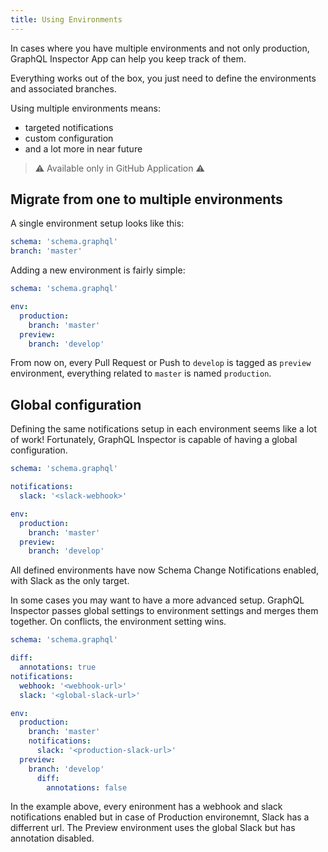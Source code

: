 ```yaml
---
title: Using Environments
---
```


In cases where you have multiple environments and not only production, GraphQL Inspector App can help you keep track of them.

Everything works out of the box, you just need to define the environments and associated branches.

Using multiple environments means:

- targeted notifications
- custom configuration
- and a lot more in near future

> ⚠️ Available only in GitHub Application ⚠️

## Migrate from one to multiple environments

A single environment setup looks like this:

```yaml
schema: 'schema.graphql'
branch: 'master'
```

Adding a new environment is fairly simple:

```yaml
schema: 'schema.graphql'

env:
  production:
    branch: 'master'
  preview:
    branch: 'develop'
```

From now on, every Pull Request or Push to `develop` is tagged as `preview` environment, everything related to `master` is named `production`.

## Global configuration

Defining the same notifications setup in each environment seems like a lot of work! Fortunately, GraphQL Inspector is capable of having a global configuration.

```yaml
schema: 'schema.graphql'

notifications:
  slack: '<slack-webhook>'

env:
  production:
    branch: 'master'
  preview:
    branch: 'develop'
```

All defined environments have now Schema Change Notifications enabled, with Slack as the only target.

In some cases you may want to have a more advanced setup. GraphQL Inspector passes global settings to environment settings and merges them together. On conflicts, the environment setting wins.

```yaml
schema: 'schema.graphql'

diff:
  annotations: true
notifications:
  webhook: '<webhook-url>'
  slack: '<global-slack-url>'

env:
  production:
    branch: 'master'
    notifications:
      slack: '<production-slack-url>'
  preview:
    branch: 'develop'
      diff:
        annotations: false
```

In the example above, every enironment has a webhook and slack notifications enabled but in case of Production environemnt, Slack has a differrent url. The Preview environment uses the global Slack but has annotation disabled.
